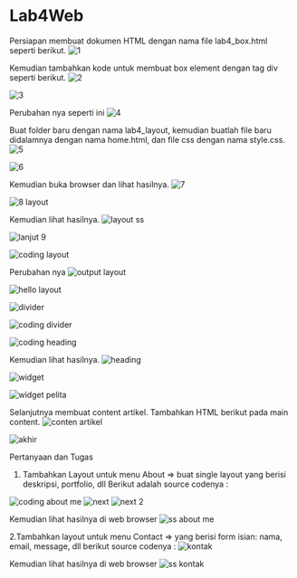 # Lab4Web
Persiapan membuat dokumen HTML dengan nama file lab4_box.html seperti berikut.
![1](https://user-images.githubusercontent.com/56400553/115843402-a82ed300-a3d3-11eb-89d9-009007a842f9.png)

Kemudian tambahkan kode untuk membuat box element dengan tag div seperti berikut.
![2](https://user-images.githubusercontent.com/56400553/115843440-b11fa480-a3d3-11eb-9aaf-df800ed0416a.png)

![3](https://user-images.githubusercontent.com/56400553/115843459-b7ae1c00-a3d3-11eb-8dae-77785654a430.png)

Perubahan nya seperti ini
![4](https://user-images.githubusercontent.com/56400553/115843496-c09eed80-a3d3-11eb-9cdc-64a84b3fc19a.png)

Buat folder baru dengan nama lab4_layout, kemudian buatlah file baru didalamnya dengan nama
home.html, dan file css dengan nama style.css.
![5](https://user-images.githubusercontent.com/56400553/115843549-cbf21900-a3d3-11eb-8bfd-773e5768a655.png)

![6](https://user-images.githubusercontent.com/56400553/115843568-d2809080-a3d3-11eb-8436-0712782fad14.png)

Kemudian buka browser dan lihat hasilnya.
![7](https://user-images.githubusercontent.com/56400553/115843612-da403500-a3d3-11eb-82d3-bd40797de058.png)

![8 layout](https://user-images.githubusercontent.com/56400553/115843649-e3310680-a3d3-11eb-9208-f2d52384dca4.png)

Kemudian lihat hasilnya.
![layout ss](https://user-images.githubusercontent.com/56400553/115843691-f217b900-a3d3-11eb-8fbc-92b9fe5be4ed.png)

![lanjut 9](https://user-images.githubusercontent.com/56400553/115843787-107db480-a3d4-11eb-9fc6-33976f3a8375.png)

![coding layout](https://user-images.githubusercontent.com/56400553/115843861-24291b00-a3d4-11eb-8cb1-9e235563f022.png)

Perubahan nya
![output layout](https://user-images.githubusercontent.com/56400553/115843715-fba12100-a3d3-11eb-8b6a-160595c857e7.png)

![hello layout](https://user-images.githubusercontent.com/56400553/115843756-06f44c80-a3d4-11eb-9e0c-429a4a4e1787.png)

![divider](https://user-images.githubusercontent.com/56400553/115843983-41f68000-a3d4-11eb-9ec2-e14139b16cab.png)

![coding divider](https://user-images.githubusercontent.com/56400553/115844147-694d4d00-a3d4-11eb-831f-89095be55be6.png)

![coding heading](https://user-images.githubusercontent.com/56400553/115844237-7cf8b380-a3d4-11eb-9121-62f56a457f0a.png)

Kemudian lihat hasilnya.
![heading](https://user-images.githubusercontent.com/56400553/115844196-72d6b500-a3d4-11eb-8f81-75dcb66fec0d.png)

![widget](https://user-images.githubusercontent.com/56400553/115844310-91d54700-a3d4-11eb-9076-03a626b5c944.png)

![widget pelita](https://user-images.githubusercontent.com/56400553/115844371-9dc10900-a3d4-11eb-809a-e4915e876aa0.png)

Selanjutnya membuat content artikel. Tambahkan HTML berikut pada main content.
![conten artikel](https://user-images.githubusercontent.com/56400553/115844417-a4e81700-a3d4-11eb-9426-80fd91737200.png)

![akhir](https://user-images.githubusercontent.com/56400553/115844641-e24ca480-a3d4-11eb-9095-ef642859e0ae.png)

Pertanyaan dan Tugas 
1. Tambahkan Layout untuk menu About => buat single layout yang berisi deskripsi, portfolio, dll
Berikut adalah source codenya :

![coding about me](https://user-images.githubusercontent.com/56400553/115886436-c6adc200-a405-11eb-8836-d725a793a265.png)
![next](https://user-images.githubusercontent.com/56400553/115886521-dd541900-a405-11eb-8bdd-a4b2950258d2.png)
![next 2](https://user-images.githubusercontent.com/56400553/115886556-e644ea80-a405-11eb-9154-36d9937bcd02.png)

Kemudian lihat hasilnya di web browser
![ss about me](https://user-images.githubusercontent.com/56400553/115886642-fc52ab00-a405-11eb-89aa-9430f0947ebf.png)

2.Tambahkan layout untuk menu Contact => yang berisi form isian: nama, email, message, dll
berikut source codenya :
![kontak](https://user-images.githubusercontent.com/56400553/115886823-2ad08600-a406-11eb-9bad-d822d7c3e30c.png)

Kemudian lihat hasilnya di web browser
![ss kontak](https://user-images.githubusercontent.com/56400553/115886950-476cbe00-a406-11eb-9789-97f17478d1af.png)








